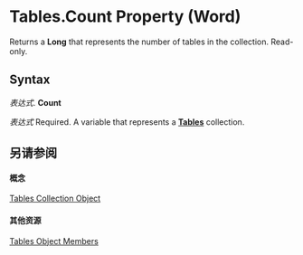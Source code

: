 
# Tables.Count Property (Word)

Returns a  **Long** that represents the number of tables in the collection. Read-only.


## Syntax

 _表达式_. **Count**

 _表达式_ Required. A variable that represents a **[Tables](068a3d0f-0b19-3927-cb0a-7fb0d0fd8e52.md)** collection.


## 另请参阅


#### 概念


[Tables Collection Object](068a3d0f-0b19-3927-cb0a-7fb0d0fd8e52.md)
#### 其他资源


[Tables Object Members](http://msdn.microsoft.com/library/8bde1cd9-9175-d49c-52e4-fa4e59ec8c13%28Office.15%29.aspx)